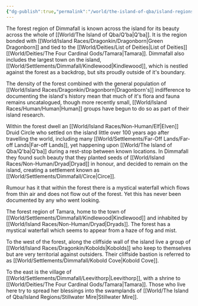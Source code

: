 ```yaml
---
{"dg-publish":true,"permalink":"/world/the-island-of-qba/island-regions/dimmafall/"}
---
```



The forest region of Dimmafall is known across the island for its beauty across the whole of [[World/The Island of Qba/Q'ba\|Q'ba]]. It is the region bonded with [[World/Island Races/Dragonkin/Dragonborn\|Green Dragonborn]] and tied to the [[World/Deities/List of Deities\|List of Deities]] [[World/Deities/The Four Cardinal Gods/Tamara\|Tamara]]. Dimmafall also includes the largest town on the island, [[World/Settlements/Dimmafall/Kindlewood\|Kindlewood]], which is nestled against the forest as a backdrop, but sits proudly outside of it's boundary. 

The density of the forest combined with the general population of [[World/Island Races/Dragonkin/Dragonborn\|Dragonborn's]] indifference to documenting the island's history mean that much of it's flora and fauna remains uncatalogued, though more recently small, [[World/Island Races/Human/Human\|Human]] groups have begun to do so as part of their island research. 

Within the forest dwell an [[World/Island Races/Non-Human/Elf\|Elven]] Druid Circle who settled on the island little over 100 years ago after travelling the world, including many [[World/Settlements/Far-Off Lands/Far-off Lands\|Far-off Lands]], yet happening upon [[World/The Island of Qba/Q'ba\|Q'ba]] during a rest-stop between known locations. In Dimmafall they found such beauty that they planted seeds of [[World/Island Races/Non-Human/Dryad\|Dryad]] in honour, and decided to remain on the island, creating a settlement known as [[World/Settlements/Dimmafall/Circe\|Circe]].

Rumour has it that within the forest there is a mystical waterfall which flows from thin air and does not flow out of the forest. Yet this has never been documented by any who went looking.

The forest region of Tamara, home to the town of [[World/Settlements/Dimmafall/Kindlewood\|Kindlewood]] and inhabited by [[World/Island Races/Non-Human/Dryad\|Dryads]].  The forest has a mystical waterfall which seems to appear from a haze of fog and mist.

To the west of the forest, along the cliffside wall of the island live a group of [[World/Island Races/Dragonkin/Kobolds\|Kobolds]] who keep to themselves but are very territorial against outsiders. Their cliffside bastion is referred to as [[World/Settlements/Dimmafall/Kobold Cove\|Kobold Cove]].

To the east is the village of [[World/Settlements/Dimmafall/Leevithorp\|Leevithorp]], with a shrine to [[World/Deities/The Four Cardinal Gods/Tamara\|Tamara]]. Those who live here try to spread her blessings into the swamplands of [[World/The Island of Qba/Island Regions/Stillwater Mire\|Stillwater Mire]].